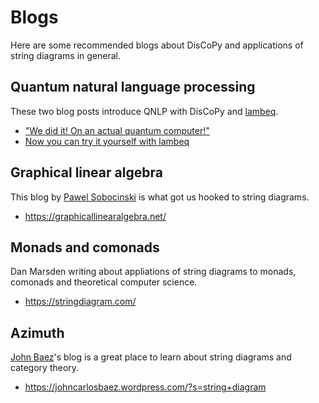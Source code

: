 # Blogs

Here are some recommended blogs about DisCoPy and applications of string diagrams in general.

## Quantum natural language processing

These two blog posts introduce QNLP with DisCoPy and [lambeq](https://github.com/CQCL/lambeq).

* ["We did it! On an actual quantum computer!"](https://medium.com/cambridge-quantum-computing/quantum-natural-language-processing-748d6f27b31d)
* [Now you can try it yourself with lambeq](https://medium.com/cambridge-quantum-computing/quantum-natural-language-processing-ii-6b6a44b319b2)

## Graphical linear algebra

This blog by [Pawel Sobocinski](https://www.ioc.ee/~pawel/) is what got us hooked to string diagrams.

* https://graphicallinearalgebra.net/

## Monads and comonads

Dan Marsden writing about appliations of string diagrams to monads, comonads and theoretical computer science.

* https://stringdiagram.com/

## Azimuth

[John Baez](https://math.ucr.edu/home/baez/)'s blog is a great place to learn about string diagrams and category theory.

* https://johncarlosbaez.wordpress.com/?s=string+diagram
